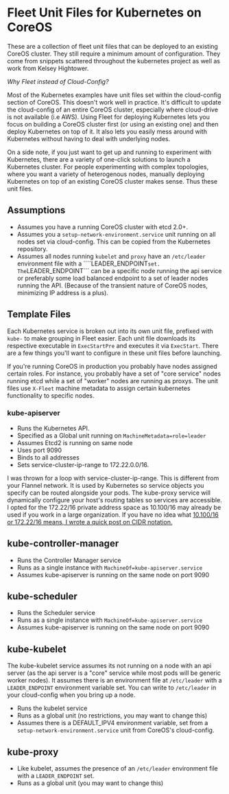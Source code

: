 # Fleet Unit Files for Kubernetes on CoreOS

These are a collection of fleet unit files that can be deployed to an existing CoreOS cluster.
They still require a minimum amount of configuration. They come from snippets 
scattered throughout the kubernetes project as well as work from Kelsey Hightower.

*_Why Fleet instead of Cloud-Config?_*

Most of the Kubernetes examples have unit files set within the cloud-config section of 
CoreOS. This doesn't work well in practice. It's difficult to update the cloud-config 
of an entire CoreOS cluster, especially where cloud-drive is not available (i.e AWS). 
Using Fleet for deploying Kubernetes  lets you focus on building a CoreOS cluster first 
(or using an existing one) and then  deploy Kubernetes on top of it. It also lets you 
easily mess around with Kubernetes without having to deal with underlying nodes.

On a side note, if you just want to get up and running to experiment with Kubernetes,
there are a variety of one-click solutions to launch a Kubernetes cluster. For people
experimenting with complex topologies, where you want a variety of heterogenous nodes,
manually deploying Kubernetes on top of an existing CoreOS cluster makes sense. Thus
these unit files.

## Assumptions

* Assumes you have a running CoreOS cluster with etcd 2.0+. 
* Assumes you a ```setup-network-environment.service``` unit running
  on all nodes set via cloud-config. This can be copied from the Kubernetes 
  repository.
* Assumes all nodes running ```kubelet``` and ```proxy``` have an ```/etc/leader```
  environment file with a ````LEADER_ENDPOINT``` set. The ```LEADER_ENDPOINT``` can
  be a specific node running the api service or preferably some load balanced endpoint
  to a set of leader nodes running the API. (Because of the transient nature of CoreOS
  nodes, minimizing IP address is a plus).

## Template Files

Each Kubernetes service is broken out into its own unit file, prefixed with ```kube-``` to
make grouping in Fleet easier. Each unit file 
downloads its respective executable in ```ExecStartPre``` and executes it via
```ExecStart```. There are a few things you'll want to configure in these 
unit files before launching.

If you're running CoreOS in production you probably have nodes assigned 
certain roles. For instance, you probably have a set of "core service" nodes
running etcd while a set of "worker" nodes are running as proxys. The unit
files use ```X-Fleet``` machine metadata to assign certain kubernetes functionality
to specific nodes.

### kube-apiserver

* Runs the Kubernetes API. 
* Specified as a Global unit running on ```MachineMetadata=role=leader```
* Assumes Etcd2 is running on same node
* Uses port 9090
* Binds to all addresses
* Sets service-cluster-ip-range to 172.22.0.0/16. 

I was thrown for a loop with service-cluster-ip-range. This is different from
your Flannel network. It is used by Kubernetes so service objects you specify
can be routed alongside your pods. The kube-proxy service will dynamically configure
your host's routing tables so services are accessible. I opted for the 172.22/16 private
address space as 10.100/16 may already be used if you work in a large organization.
If you have no idea what [10.100/16 or 172.22/16 means, I wrote a quick post on CIDR notation.](http://blog.michaelhamrah.com/2015/05/networking-basics-understanding-cidr-notation-and-subnets-whats-up-with-16-and-24/)

## kube-controller-manager

* Runs the Controller Manager service
* Runs as a single instance with ```MachineOf=kube-apiserver.service```
* Assumes kube-apiserver is running on the same node on port 9090

## kube-scheduler

* Runs the Scheduler service
* Runs as a single instance with ```MachineOf=kube-apiserver.service```
* Assumes kube-apiserver is running on the same node on port 9090

## kube-kubelet

The kube-kubelet service assumes its not running on a node with
an api server (as the api server is a "core" service while most
pods will be generic worker nodes). It assumes there is an
environment file at ```/etc/leader``` with a ```LEADER_ENDPOINT```
environment variable set. You can write to ```/etc/leader``` in
your cloud-config when you bring up a node.

* Runs the kubelet service
* Runs as a global unit (no restrictions, you may want to change this)
* Assumes there is a DEFAULT_IPV4 environment variable, set from
  a ```setup-network-environment.service``` unit from CoreOS's
  cloud-config.

## kube-proxy

* Like kubelet, assumes the presence of an ```/etc/leader``` environment
  file with a ```LEADER_ENDPOINT``` set.
* Runs as a global unit (you may want to change this)

